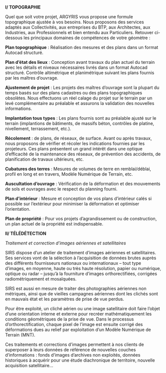 **I/ TOPOGRAPHIE**

Quel que soit votre projet, ARGYRIS vous propose une formule topographique ajustée à vos besoins. Nous proposons des services adaptés aux Collectivités, aux entreprises du BTP, aux Architectes, aux Industries, aux Professionnels et bien entendu aux Particuliers. Retouver ci-dessous les principaux domaines de compétences de votre géomètre :

**Plan topographique** :  Réalisation des mesures et des plans dans un format Autocad structuré.

**Plan d’état des lieux** :  Conception avant travaux du plan actuel du terrain avec les détails et niveaux nécessaires livrés dans un format Autocad structuré. Contrôle altimétrique et planimétrique suivant les plans fournis par les maîtres d’ouvrage.

**Ajustement de projet** :  Les projets des maîtres d’ouvrage sont la plupart du temps basés sur des plans cadastres ou des plans topographiques obsolètes. Nous effectuons un réel calage du projet sur le terrain par un levé complémentaire au préalable et assurons la validation des nouvelles informations.

**Implantation tous types** :  Les plans fournis sont au préalable ajusté sur le terrain (implantions de bâtiments, de massifs béton, contrôles de platine, nivellement, terrassement, etc.).

**Récolement** : de plans, de réseaux, de surface. Avant ou après travaux, nous proposons de vérifier et récoler les indications fournies par les projeteurs. Ces plans présentent un grand intérêt dans une optique d’efficacité de la maintenance des réseaux, de prévention des accidents, de planification de travaux ultérieurs, etc.

**Cubatures des terres** :  Mesures de volumes de terre en remblai/déblai, profil en long et en travers, Modèle Numérique de Terrain, etc.

**Auscultation d’ouvrage** :  Vérification de la déformation et des mouvements de sols et ouvrages avec le respect du planning fourni.

**Plan d’intérieur** : Mesure et conception de vos plans d’intérieur calés si possible sur l’extérieur pour minimiser la déformation et optimiser l’orientation.

**Plan de propriété** :  Pour vos projets d’agrandissement ou de construction, un plan actuel de la propriété est indispensable.

**II/ TÉLÉDÉTECTION**

_Traitement et correction d’images aériennes et satellitaires_

SIRS dispose d’un atelier de traitement d’images aériennes et satellitaires. Ses services vont de la sélection à l’acquisition de données brutes auprès des différents fournisseurs nationaux ou internationaux – tout type d’images, en moyenne, haute ou très haute résolution, papier ou numérique, optique ou radar – jusqu’à la fourniture d’images orthorectifiées, corrigées radiométriquement et mosaïquées.

SIRS est aussi en mesure de traiter des photographies aériennes non métriques, ainsi que de vieilles campagnes aériennes dont les clichés sont en mauvais état et les paramètres de prise de vue perdus.

Pour être exploité, un cliché aérien ou une image satellitaire doit faire l’objet d’une orientation interne et externe pour recréer mathématiquement les conditions géométriques de la prise de vue. Dans le processus d’orthorectification, chaque pixel de l’image est ensuite corrigé des déformations dues au relief par exploitation d’un Modèle Numérique de Terrain (MNT).

Ces traitements et corrections d’images permettent à nos clients de superposer à leurs données de référence de nouvelles couches d’informations : fonds d’images d’archives non exploités, données historiques à acquérir pour une étude diachronique de territoire, nouvelle acquisition satellitaire...

<!--stackedit_data:
eyJoaXN0b3J5IjpbLTEyOTc3MzY5NjIsNzQ3MzYyODI4LDE4OT
c3NDI1MjUsMTY1NjEwMDg5MF19
-->